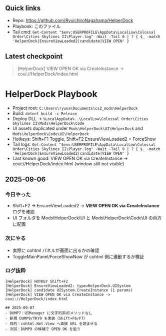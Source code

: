 ## Quick links
- Repo: https://github.com/RyuichiroNagahama/HelperDock
- Playbook: このファイル
- Tail cmd: `Get-Content "$env:USERPROFILE\AppData\LocalLow\Colossal Order\Cities Skylines II\Player.log" -Wait -Tail 0 | ? { $_ -match 'HelperDock|EnsureViewLoaded2|candidate|VIEW OPEN' }`

## Latest checkpoint
> [HelperDock] VIEW OPEN OK via CreateInstance -> coui://HelperDock/index.html



# HelperDock Playbook
- Project root: `C:\Users\ryuna\Documents\cs2_mods\HelperDock`
- Build: `dotnet build -c Release`
- Deploy DLL → `%LocalAppData%..\LocalLow\Colossal Order\Cities Skylines II\Mods\HelperDock\Code`
- UI assets duplicated under `Mods\HelperDock\UI\HelperDock` and `Mods\HelperDock\Code\UI\HelperDock`
- Hotkeys: Shift+F1 Toggle, Shift+F2 EnsureViewLoaded2 + ForceShow
- Tail logs:
  `Get-Content "$env:USERPROFILE\AppData\LocalLow\Colossal Order\Cities Skylines II\Player.log" -Wait -Tail 0 | ? { $_ -match 'HelperDock|EnsureViewLoaded2|candidate|VIEW OPEN' }`
- Last known good: VIEW OPEN OK via CreateInstance -> coui://HelperDock/index.html (window still not visible)


## 2025-09-06

### 今日やった
- Shift+F2 → EnsureViewLoaded2 → **VIEW OPEN OK via CreateInstance** ログを確認
- UI フォルダを Mods\HelperDock\UI と Mods\HelperDock\Code\UI の両方に配置

### 次にやる
- 実際に cohtml パネルが画面に出るかの確認
- ToggleMainPanel/ForceShowNow が cohtml 側に連動するか検証

### ログ抜粋
```text
[HelperDock] HOTKEY Shift+F2
[HelperDock] EnsureViewLoaded2: type=HelperDock.UISystem
[HelperDock] candidate UISystem.CreateInstance (1 params)
[HelperDock] VIEW OPEN OK via CreateInstance -> coui://HelperDock/index.html

## 2025-09-07
- DUMP7：UIManager に文字列系UIメソッドなし
- 新規 DUMP9/TRY9 を実装（Shift+F6/F7）
- 目的：cohtml.Net.View へ直接 URL を読ませる
- 次回：DUMP9 の候補で OPEN OK を狙う


